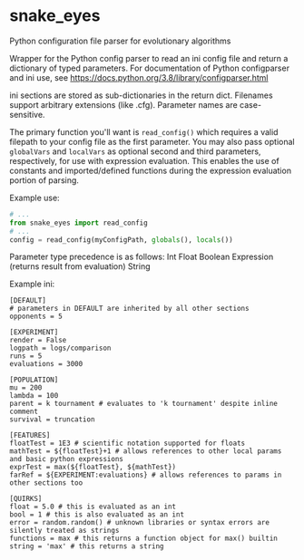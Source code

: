 # snake_eyes
Python configuration file parser for evolutionary algorithms

Wrapper for the Python config parser to read an ini config file and return a dictionary of typed parameters. For documentation of Python configparser and ini use, see https://docs.python.org/3.8/library/configparser.html

ini sections are stored as sub-dictionaries in the return dict. Filenames support arbitrary extensions (like .cfg). Parameter names are case-sensitive.

The primary function you'll want is `read_config()` which requires a valid filepath to your config file as the first parameter. You may also pass optional `globalVars` and `localVars` as optional second and third parameters, respectively, for use with expression evaluation. This enables the use of constants and imported/defined functions during the expression evaluation portion of parsing.

Example use:
```python
# ...
from snake_eyes import read_config
# ...
config = read_config(myConfigPath, globals(), locals())
```

Parameter type precedence is as follows:
Int
Float
Boolean
Expression (returns result from evaluation)
String

Example ini:
```
[DEFAULT]
# parameters in DEFAULT are inherited by all other sections
opponents = 5

[EXPERIMENT]
render = False
logpath = logs/comparison
runs = 5
evaluations = 3000

[POPULATION]
mu = 200
lambda = 100
parent = k tournament # evaluates to 'k tournament' despite inline comment
survival = truncation

[FEATURES]
floatTest = 1E3 # scientific notation supported for floats
mathTest = ${floatTest}+1 # allows references to other local params and basic python expressions
exprTest = max(${floatTest}, ${mathTest})
farRef = ${EXPERIMENT:evaluations} # allows references to params in other sections too

[QUIRKS]
float = 5.0 # this is evaluated as an int
bool = 1 # this is also evaluated as an int
error = random.random() # unknown libraries or syntax errors are silently treated as strings
functions = max # this returns a function object for max() builtin
string = 'max' # this returns a string
```
